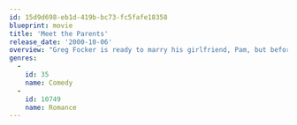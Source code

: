 ```yaml
---
id: 15d9d698-eb1d-419b-bc73-fc5fafe18358
blueprint: movie
title: 'Meet the Parents'
release_date: '2000-10-06'
overview: "Greg Focker is ready to marry his girlfriend, Pam, but before he pops the question, he must win over her formidable father, humorless former CIA agent Jack Byrnes, at the wedding of Pam's sister. As Greg bends over backward to make a good impression, his visit to the Byrnes home turns into a hilarious series of disasters, and everything that can go wrong does, all under Jack's critical, hawklike gaze."
genres:
  -
    id: 35
    name: Comedy
  -
    id: 10749
    name: Romance
---
```

